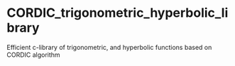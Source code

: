 # CORDIC_trigonometric_hyperbolic_library
Efficient c-library of trigonometric, and hyperbolic functions based on CORDIC algorithm
